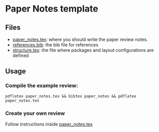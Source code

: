 # Paper Notes template

## Files

-   [paper_notes.tex](paper_notes.tex): where you should write the paper review notes.
-   [references.bib](references.bib): the bib file for references
-   [structure.tex](structure.tex): the file where packages and layout configurations are defined

## Usage

### Compile the example review:

```pdflatex paper_notes.tex && bibtex paper_notes && pdflatex paper_notes.tex```

### Create your own review

Follow instructions inside [paper_notes.tex](paper_notes.tex)
